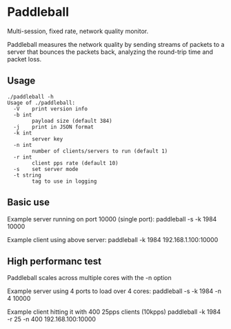 # Paddleball
Multi-session, fixed rate, network quality monitor.

Paddleball measures the network quality by sending streams of packets to a server
that bounces the packets back, analyzing the round-trip time and packet loss.

## Usage

```
./paddleball -h                      
Usage of ./paddleball:
  -V	print version info
  -b int
    	payload size (default 384)
  -j	print in JSON format
  -k int
    	server key
  -n int
    	number of clients/servers to run (default 1)
  -r int
    	client pps rate (default 10)
  -s	set server mode
  -t string
    	tag to use in logging
```

## Basic use
Example server running on port 10000 (single port):
paddleball -s -k 1984 10000

Example client using above server:
paddleball -k 1984 192.168.1.100:10000

## High performanc test
Paddleball scales across multiple cores with the -n option

Example server using 4 ports to load over 4 cores:
paddleball -s -k 1984 -n 4 10000

Example client hitting it with 400 25pps clients (10kpps)
paddleball -k 1984 -r 25 -n 400 192.168.100:10000


